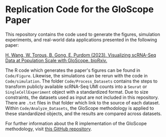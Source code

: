 # Replication Code for the GloScope Paper

This repository contains the code used to generate the figures, simulation experiments, and real-world data applications presented in the following paper:

[H. Wang, W. Torous, B. Gong, E. Purdom (2023).
Visualizing scRNA-Seq Data at Population Scale with GloScope. bioRxiv.](https://doi.org/10.1101/2023.05.29.542786)

The R code which generates the paper's figures can be found in `Code/Figure`. Likewise, the simulations can be rerun with the code in `Code/simulation`.
The folder `Code/Process_Datasets` contains the steps to transform publicly available scRNA-Seq UMI counts into a `Seurat` or `SingleCellExperiment` object with a standardized format.
Due to size constraints, the datasets used as input are not included in this repository. There are `.txt` files in that folder which link to the source of each dataset.  
Within `Code/Analyze_Datasets`, the GloScope methodology is applied to these standardized objects, and the results are compared across datasets.

For further information about the R implementation of the GloScope methodology, visit [this GitHub repository](https://github.com/epurdom/GloScope).
